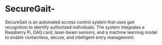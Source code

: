 # SecureGait-
SecureGait is an automated access control system that uses gait recognition to identify authorized individuals. The system integrates a Raspberry Pi, DAQ card, laser-beam sensors, and a machine learning model to enable contactless, secure, and intelligent entry management.

